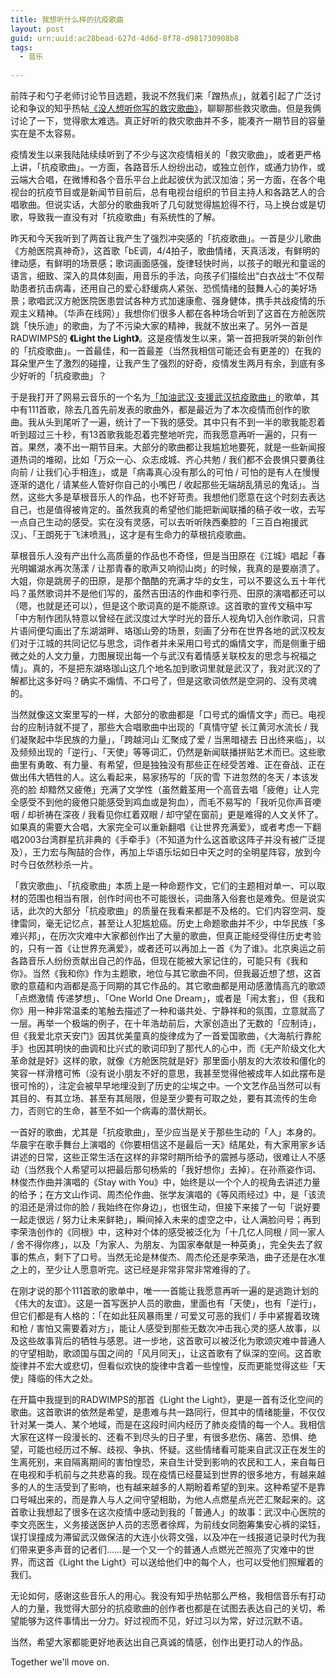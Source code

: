 ```yaml
---
title: 我想听什么样的抗疫歌曲
layout: post
guid: urn:uuid:ac28bead-627d-4d6d-8f78-d981730908b8
tags:
  - 音乐
  
---
```


前阵子和勺子老师讨论节目选题，我说不然我们来「蹭热点」，就着引起了广泛讨论和争议的知乎热帖[《没人想听你写的救灾歌曲》](https://zhuanlan.zhihu.com/p/105161596)，聊聊那些救灾歌曲。但是我俩讨论了一下，觉得歌太难选。真正好听的救灾歌曲并不多，能凑齐一期节目的容量实在是不太容易。

疫情发生以来我陆陆续续听到了不少与这次疫情相关的「救灾歌曲」，或者更严格上讲，「抗疫歌曲」。一方面，各路音乐人纷纷出动，或独立创作，或通力协作，或云端大合唱，在微博和各个音乐平台上此起彼伏为武汉加油；另一方面，在各个电视台的抗疫节目或是新闻节目前后，总有电视台组织的节目主持人和各路艺人的合唱歌曲。但说实话，大部分的歌曲我听了几句就觉得尴尬得不行，马上换台或是切歌，导致我一直没有对「抗疫歌曲」有系统性的了解。

昨天和今天我听到了两首让我产生了强烈冲突感的「抗疫歌曲」。一首是少儿歌曲《方舱医院真神奇》，这首歌「bE调，4/4拍子，歌曲情绪，天真活泼，有鲜明的律动感，有鲜明的场景感；歌词画面感强，旋律轻快时尚，以孩子的眼光和童谣的语言，细致、深入的具体刻画，用音乐的手法，向孩子们描绘出“白衣战士”不仅帮助患者抗击病毒，还用自己的爱心舒缓病人紧张、恐慌情绪的鼓舞人心的美好场景；歌唱武汉方舱医院医患尝试各种方式加速康愈、强身健体，携手共战疫情的乐观主义精神。（华声在线网）」我想你们很多人都在各种场合听到了这首在方舱医院跳「快乐迪」的歌曲，为了不污染大家的精神，我就不放出来了。另外一首是RADWIMPS的 **《Light the Light》**。这是疫情发生以来，第一首把我听哭的新创作的「抗疫歌曲」。一首最佳，和一首最差（当然我相信可能还会有更差的）在我的耳朵里产生了激烈的碰撞，让我产生了强烈的好奇，疫情发生两月有余，到底有多少好听的「抗疫歌曲」？

于是我打开了网易云音乐的一个名为[「加油武汉·支援武汉抗疫歌曲」](https://music.163.com/playlist?id=3225474297)的歌单，其中有111首歌，除去几首先前发表的歌曲外，都是最近为了本次疫情而创作的歌曲。我从头到尾听了一遍，统计了一下我的感受。其中只有不到一半的歌我能忍着听到超过三十秒，有13首歌我能忍着完整地听完，而我愿意再听一遍的，只有一首。果然，凑不出一期节目来。大部分的歌曲都让我尴尬地要死，就是一些新闻报道热词的堆砌，比如「万众一心、众志成城、齐心共勉 / 我们都不会畏惧只要勇往向前 / 让我们心手相连」，或是「病毒真心没有那么的可怕 / 可怕的是有人在慢慢逐渐的退化 / 请某些人管好你自己的小嘴巴 / 收起那些无端胡乱猜忌的鬼话」。当然，这些大多是草根音乐人的作品，也不好苛责。我想他们愿意在这个时刻去表达自己，也是值得被肯定的。虽然我真的希望他们能把新闻联播的稿子收一收，去写一点自己生动的感受。实在没有灵感，可以去听听陕西秦腔的「三百白袍援武汉」、「王朗死于飞沫喷溅」，这才是有生命力的草根抗疫歌曲。

草根音乐人没有产出什么高质量的作品也不奇怪，但是当田原在《江城》唱起「春光明媚湖水再次荡漾 / 让那青春的歌声又响彻山岗」的时候，我真的是要崩溃了。大姐，你是跳房子的田原，是那个酷酷的充满才华的女生，可以不要这么五十年代吗？虽然歌词并不是他们写的，虽然吉田洁的作曲和李行亮、田原的演唱都还可以（嗯，也就是还可以），但是这个歌词真的是不能原谅。这首歌的宣传文稿中写「中方制作团队特意以曾经在武汉度过大学时光的音乐人视角切入创作歌词，只言片语间便勾画出了东湖湖畔、珞珈山旁的场景，刻画了分布在世界各地的武汉校友们对于江城的共同记忆与思念，词作者并未采用口号式的煽情文字，而是侧重于细微之处的人文力量，力图展现出每一个与武汉有着情感关联校友的思念与祝福之情」。真的，不是把东湖珞珈山这几个地名加到歌词里就是武汉了，我对武汉的了解都比这多好吗？确实不煽情、不口号了，但是这歌词依然是空洞的、没有灵魂的。

当然就像这文案里写的一样，大部分的歌曲都是「口号式的煽情文字」而已。电视台的应制诗就不提了，那些大合唱歌曲中出现的「真情守望 长江黄河水流长 / 我们凝聚起中华民族的力量」，「跨越河山 汇聚成了爱 / 当黑暗褪去 日出终来临」，以及频频出现的「逆行」、「天使」等等词汇，仍然是新闻联播拼贴艺术而已。这些歌曲里有勇敢、有力量、有希望，但是独独没有那些正在经受苦难、正在奋战、正在做出伟大牺牲的人。这么看起来，易家扬写的「灰的雪 下进忽然的冬天 / 本该发亮的脸 却黯然又疲倦」充满了文学性（虽然戴荃用一个高音去唱「疲倦」让人完全感受不到他的疲倦只能感受到鸡血或是狗血），而毛不易写的「我听见你声音哽咽 / 却祈祷在深夜 / 我看见你红着双眼 / 却守望在窗前」更是难得的人文关怀了。如果真的需要大合唱，大家完全可以重新翻唱《让世界充满爱》，或者考虑一下翻唱2003台湾群星抗非典的《手牵手》（不知道为什么这首歌这阵子并没有被广泛提及），王力宏与陶喆的合作，再加上华语乐坛如日中天之时的全明星阵容，放到今时今日依然秒杀一片。

「救灾歌曲」、「抗疫歌曲」本质上是一种命题作文，它们的主题相对单一、可以取材的范围也相当有限，创作时间也不可能很长，词曲落入俗套也是难免。但是说实话，此次的大部分「抗疫歌曲」的质量在我看来都是不及格的。它们内容空洞、旋律雷同，毫无记忆点，甚至让人犯尴尬癌。历史上命题歌曲并不少，中华民族「多难兴邦」，在历次灾难中大家都创作出了大量的歌曲，但真正能经受得住历史考验的，只有一首《让世界充满爱》，或者还可以再加上一首《为了谁》。北京奥运之前各路音乐人纷纷贡献出自己的作品，但现在能被大家记住的，可能只有《我和你》。当然《我和你》作为主题歌，地位与其它歌曲不同，但我最近想了想，这首歌的意蕴和内涵都是高于同期的其它作品的。其它歌曲都是用动感激情高亢的歌颂「点燃激情 传递梦想」、「One World One Dream」，或者是「闹太套」，但《我和你》用一种非常温柔的笔触去描述了一种和谐共处、宁静祥和的氛围，立意就高了一层。再举一个极端的例子，在十年浩劫前后，大家创造出了无数的「应制诗」，但《我爱北京天安门》因其优美童真的旋律成为了一首爱国歌曲，《大海航行靠舵手》也因其明快的曲调和比兴式的歌词印到了那代人的心中，而《无产阶级文化大革命就是好》这样的歌，就像《方舱医院就是好》那里面小朋友的大浓妆和僵化的笑容一样滑稽可怖（没有说小朋友不好的意思，我甚至觉得他被成年人如此摆布是很可怜的），注定会被早早地埋没到了历史的尘埃之中。一个文艺作品当然可以有其目的、有其立场、甚至有其局限，但是至少要有可取之处，要有其流传的生命力，否则它的生命，甚至不如一个病毒的潜伏期长。

一首好的歌曲，尤其是「抗疫歌曲」，至少应当是关于那些生动的「人」本身的。华晨宇在歌手舞台上演唱的《你要相信这不是最后一天》结尾处，有大家用家乡话讲述的日常，这些正常生活在这样的非常时期所给予的震撼与感动，很难让人不感动（当然我个人希望可以把最后那句杨紫的「我好想你」去掉）。在孙燕姿作词、林俊杰作曲并演唱的《Stay with You》中，始终是以一个个人的视角去讲述力量的给予；在方文山作词、周杰伦作曲、张学友演唱的《等风雨经过》中，是「该流的泪还是滑过你的脸 / 我始终在你身边」，也很生动，但接下来接了一句「说好要一起走很远 / 努力让未来鲜艳」，瞬间掉入未来的虚空之中，让人满脸问号；再到李荣浩创作的《同根》中，这种对个体的感受被泛化为「十几亿人同根 / 同一家人 / 舍不得你疼」，以及「为家人、为朋友、为国家奉献是一种英勇」，完全失去了叙事的焦点，剩下了口号。当然无论是林俊杰、周杰伦还是李荣浩，曲子还是在水准之上的，至少让人愿意听完。这已经是非常非常非常难得的了。

在刚才说的那个111首歌的歌单中，唯一一首能让我愿意再听一遍的是逃跑计划的《伟大的友谊》。这是一首写医护人员的歌曲，里面也有「天使」，也有「逆行」，但它们都是有人格的：「在如此狂风暴雨里 / 可爱又可恶的我们 / 手中紧握着玫瑰和枪 / 害怕又需要着对方」，能让人感受到那些无数次冲击我心灵的感人故事，以及这些故事背后的牺牲与感恩。进一步地，这首歌可以被泛化为歌颂灾难中普通人的守望相助，歌颂国与国之间的「风月同天」，让这首歌有了纵深的空间。这首歌旋律并不宏大或悲切，但看似欢快的旋律中含着一些惶惶，反而更能觉得这些「天使」降临的伟大之处。

在开篇中我提到的RADWIMPS的那首《Light the Light》，更是一首有泛化空间的歌曲。这首歌讲的依然是希望，是患难与共一路同行，但其中的情绪能量，不仅仅针对某一类人、某个地域，而是在这段时间内经历了肺炎疫情的每一个人。我相信大家在这样一段漫长的、还看不到尽头的日子里，有很多悲伤、痛苦、恐惧、绝望，可能也经历过不解、歧视、争执、怀疑。这些情绪看可能来自武汉正在发生的生离死别，来自隔离期间的害怕惶恐，来自生计受到影响的农民和工人，来自每日在电视和手机前与之共悲喜的我。现在疫情已经蔓延到世界的很多地方，有越来越多的人的生活受到了影响，也有越来越多的人期盼着希望的到来。这种希望不是靠口号喊出来的，而是靠人与人之间守望相助，为他人点燃星点光芒汇聚起来的。这首歌让我想起了很多在这次疫情中感动到我的「普通人」的故事：武汉中心医院的李文亮医生，义务接送医护人员的志愿者徐辉，为前线女同胞筹集安心裤的梁钰，误打误撞成为滞留武汉做保洁的大连小伙蒋文强，以及冲在一线报道记录时代为我们带来更多声音的记者们……是一个又一个的普通人点燃光芒照亮了灾难中的世界，而这首《Light the Light》可以送给他们中的每个人，也可以受他们照耀着的我们。

无论如何，感谢这些音乐人的用心。我没有知乎热帖那么严格，我相信音乐有打动人的力量，我觉得大部分的抗疫歌曲的创作者也都是在试图去表达自己的关切，希望能够为这件事情出一分力。好过视而不见，好过习以为常，好过沉默不语。

当然，希望大家都能更好地表达出自己真诚的情感，创作出更打动人的作品。

Together we'll move on.